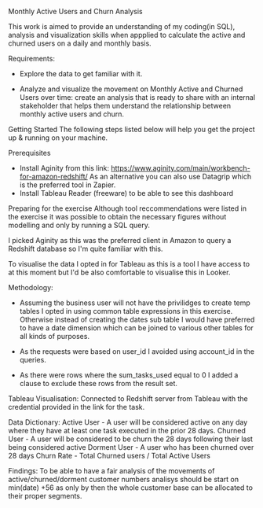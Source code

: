 Monthly Active Users and Churn Analysis

This work is aimed to provide an understanding of my coding(in SQL), analysis and visualization skills when appplied to calculate the active and churned users on a daily and monthly basis.

Requirements:
* Explore the data to get familiar with it.

* Analyze and visualize the movement on Monthly Active and Churned Users over time: create an analysis that is ready to share with an internal stakeholder that helps them understand the relationship 
between monthly active users and churn.

Getting Started
The following steps listed below will help you get the project up & running on your machine. 

Prerequisites
* Install Aginity from this link: https://www.aginity.com/main/workbench-for-amazon-redshift/
	As an alternative you can also use Datagrip which is the preferred tool in Zapier.
* Install Tableau Reader (freeware) to be able to see this dashboard

Preparing for the exercise
Although tool reccommendations were listed in the exercise it was possible to obtain the necessary figures without modelling and only by running a SQL query.

I picked Aginity as this was the preferred client in Amazon to query a Redshift database so I'm quite familiar with this.

To visualise the data I opted in for Tableau as this is a tool I have access to at this moment but I'd be also comfortable to visualise this in Looker.

Methodology:
* Assuming the business user will not have the privilidges to create temp tables I opted in using common table expressions in this exercise. Otherwise instead of creating the dates sub table I would have preferred to have a date dimension which can be joined to various other tables for all kinds of purposes.

* As the requests were based on user_id I avoided using account_id in the queries. 

* As there were rows where the sum_tasks_used equal to 0 I added a clause to exclude these rows from the result set.

Tableau Visualisation:
Connected to Redshift server from Tableau with the credential provided in the link for the task. 

Data Dictionary:
Active User - A user will be considered active on any day where they have at least one task executed in the prior 28 days. 
Churned User - A user will be considered to be churn the 28 days following their last being considered active
Dorment User - A user who has been churned over 28 days
Churn Rate - Total Churned users / Total Active Users

Findings:
To be able to have a fair analysis of the movements of active/churned/dorment customer numbers analisys should be start on min(date) +56 as only by then the whole customer base can be allocated to their proper segments.
